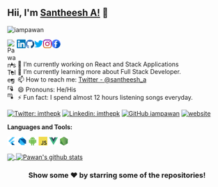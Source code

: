 ## Hii, I'm [Santheesh A!](http://my-portfolio-santheesh.herokuapp.com) 👋

<p align="left"> <img src="https://komarev.com/ghpvc/?username=iampawan&label=Views&color=blue&style=plastic" alt="iampawan" /> </p>

<div>
  <a href="https://t.me/Santheesh62">
  <img align="left" alt="Pawan's Telegram" width="22px" src="https://cdn.jsdelivr.net/npm/simple-icons@v3/icons/telegram.svg" />
</a>
</div>
<div>
<a href="https://www.linkedin.com/in/santheesh-a-860a7614b/" target="_blank" rel="noopener noreferrer">
  <img align="left" src="https://github.com/santheesh16/portfolio/blob/master/src/assets/img/contact/linkedin.svg" alt="linkedIn" width="20px" height="20px"/>
</a>
</div>
<div>
 <a href="https://github.com/santheesh16" target="_blank" rel="noopener noreferrer">
  <img align="left" src="https://github.com/santheesh16/portfolio/blob/master/src/assets/img/contact/github.svg" alt="GitHub" width="20px" height="20px"/>
</a>
</div>
<div>
<a href="https://twitter.com/santheesh_a" target="_blank" rel="noopener noreferrer">
  <img align="left" src="https://github.com/santheesh16/portfolio/blob/master/src/assets/img/contact/twitter.svg" alt="twitter" width="20px" height="20px"/>
</a>
</div>
<div>
<a href="https://www.instagram.com/swagy_boyoffi_/" target="_blank" rel="noopener noreferrer">
  <img align="left" src="https://github.com/santheesh16/portfolio/blob/master/src/assets/img/contact/instagram.svg" alt="instagram" width="20px" height="20px"/>
</a>
</div>
<div>
<a href="https://www.facebook.com/profile.php?id=100011974931316&sk=about" target="_blank" rel="noopener noreferrer">
  <img align="left" src="https://github.com/santheesh16/portfolio/blob/master/src/assets/img/contact/facebook.svg" alt="facebook" width="20px" height="20px"/>
</a>
<div>
<br/>
<br/>

- 🔭 I’m currently working on React and Stack Applications
- 🌱 I’m currently learning more about Full Stack Developer.
- 📫 How to reach me: [Twitter - @santheesh_a](https://twitter.com/santheesh_a) 
- 😄 Pronouns: He/His
- ⚡ Fun fact: I spend almost 12 hours listening songs everyday.

[![Twitter: imthepk](https://img.shields.io/twitter/follow/santheesh_a?style=social)](https://twitter.com/santheesh_a)
[![Linkedin: imthepk](https://img.shields.io/badge/-santheesh-blue?style=flat-square&logo=Linkedin&logoColor=white&link=https://www.linkedin.com/in/santheesh-a-860a7614b/)](https://www.linkedin.com/in/santheesh-a-860a7614b/)
[![GitHub iampawan](https://img.shields.io/github/followers/santheesh16?label=follow&style=social)](https://github.com/santheesh16)
[![website](https://img.shields.io/badge/PortfolioWebsite-santheesh.me-2648ff?style=flat-square&logo=google-chrome)](http://my-portfolio-santheesh.herokuapp.com/)


**Languages and Tools:**  

<code><img height="20" src="https://raw.githubusercontent.com/github/explore/80688e429a7d4ef2fca1e82350fe8e3517d3494d/topics/flutter/flutter.png"></code>
<code><img height="20" src="https://raw.githubusercontent.com/github/explore/80688e429a7d4ef2fca1e82350fe8e3517d3494d/topics/dart/dart.png"></code>
<code><img height="20" src="https://raw.githubusercontent.com/github/explore/80688e429a7d4ef2fca1e82350fe8e3517d3494d/topics/android/android.png"></code>
<code><img height="20" src="https://raw.githubusercontent.com/github/explore/80688e429a7d4ef2fca1e82350fe8e3517d3494d/topics/javascript/javascript.png"></code>
<code><img height="20" src="https://raw.githubusercontent.com/github/explore/80688e429a7d4ef2fca1e82350fe8e3517d3494d/topics/vue/vue.png"></code>
<code><img height="20" src="https://raw.githubusercontent.com/github/explore/80688e429a7d4ef2fca1e82350fe8e3517d3494d/topics/nodejs/nodejs.png"></code>    

<a href="https://github.com/iampawan">
  <img align="center" src="https://github-readme-stats.vercel.app/api/top-langs/?username=santheesh16&theme=light&hide_langs_below=1" />
</a>
<a href="https://github.com/santheesh16">
 <img align="center" src="https://github-readme-stats.vercel.app/api?username=santheesh16&show_icons=true&theme=light&line_height=27" alt="Pawan's github stats"/>
</a>

<div align="center">

### Show some ❤️ by starring some of the repositories!

</div>

